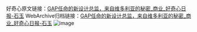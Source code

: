 好奇心原文链接：[GAP任命的新设计总监，来自维多利亚的秘密_商业_好奇心日报-石玉](https://www.qdaily.com/articles/6891.html)
WebArchive归档链接：[GAP任命的新设计总监，来自维多利亚的秘密_商业_好奇心日报-石玉](http://web.archive.org/web/20190623171452/https://www.qdaily.com/articles/6891.html)
![image](http://ww3.sinaimg.cn/large/007d5XDply1g3wb99zqvoj30u03co7wh)